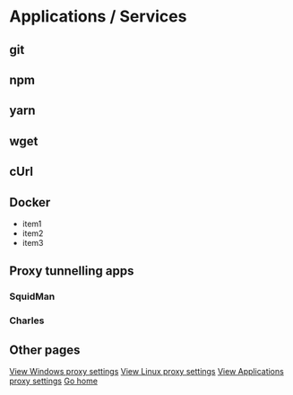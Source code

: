 # Applications / Services

## git

## npm

## yarn

## wget

## cUrl

## Docker

- item1
- item2
- item3

## Proxy tunnelling apps

### SquidMan

### Charles

## Other pages

[View Windows proxy settings](/proxy/windows ':class=mb-button')
[View Linux proxy settings](/proxy/linux ':class=mb-button')
[View Applications proxy settings](/proxy/apps ':class=mb-button')
[Go home](/ ':class=mb-button')
